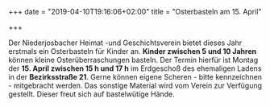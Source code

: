 +++
date = "2019-04-10T19:16:06+02:00"
title = "Osterbasteln am 15. April"

+++

Der Niederjosbacher Heimat -und Geschichtsverein bietet dieses Jahr erstmals ein Osterbasteln für Kinder an. **Kinder zwischen 5 und 10 Jahren** können kleine Osterüberraschungen basteln. Der Termin hierfür ist Montag der **15. April
zwischen 15 h und 17 h** im Erdgeschoß des ehemaligen Ladens in der **Bezirksstraße 21**. Gerne können eigene Scheren - bitte kennzeichnen - mitgebracht werden. Das sonstige Material wird vom Verein zur Verfügung gestellt. Dieser freut sich auf bastelwütige Hände.

